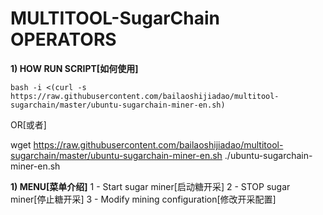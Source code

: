 # MULTITOOL-SugarChain OPERATORS

<b>1) HOW RUN SCRIPT[如何使用]</b>

```bash -i <(curl -s https://raw.githubusercontent.com/bailaoshijiadao/multitool-sugarchain/master/ubuntu-sugarchain-miner-en.sh)```

OR[或者]

wget https://raw.githubusercontent.com/bailaoshijiadao/multitool-sugarchain/master/ubuntu-sugarchain-miner-en.sh
./ubuntu-sugarchain-miner-en.sh


<b>1) MENU[菜单介绍]</b>
1  - Start sugar miner[启动糖开采]
2  - STOP sugar miner[停止糖开采]
3  - Modify mining configuration[修改开采配置]



